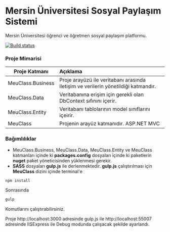 # Mersin Üniversitesi Sosyal Paylaşım Sistemi
Mersin Üniversitesi öğrenci ve öğretmen sosyal paylaşım platformu.

[![Build status](https://ci.appveyor.com/api/projects/status/cyl9cynl0s6r649q/branch/master?svg=true)](https://ci.appveyor.com/project/yunuskorkmaz/meuclassapp/branch/master)

### Proje Mimarisi

| Proje Katmanı        | Açıklama|
|-------------         |:-------------|
|   MeuClass.Business  |Proje arayüzü ile veritabanı arasında iletişim ve verilerin yönetildiği katmandır.  |
|   MeuClass.Data      |Veritabanına erişim için gerekli olan DbContext sıfınını içerir. |
|   MeuClass.Entity    |Veritabanı tablolarının model sınıflarını içeirir.  |
|   MeuClass           |Projenin arayüz katmanıdır. ASP.NET MVC |


### Bağımlılıklar
* MeuClass.Business, MeuClass.Data, MeuClass.Entity ve MeuClass katmanları içinde ki  **packages.config** dosyaları içinde ki paketlerin **nuget** paket yöneticisinden yüklenmesi gerekir.
*  **SASS** dosyaları **gulp.js** ile derlenmektedir. **gulp.js** çalıştırılması için **MeuClass** dizini içinde terminal'e
``` sh
npm install
```
Sonrasında
``` sh
gulp
```
Komutlarını çalıştırabilirsiniz.

 Proje http://localhost:3000 adresinde gulp.js ile http://localhost:55007 adresinde IISExpress ile Debug modunda çalışacak şekilde ayarlandı.
